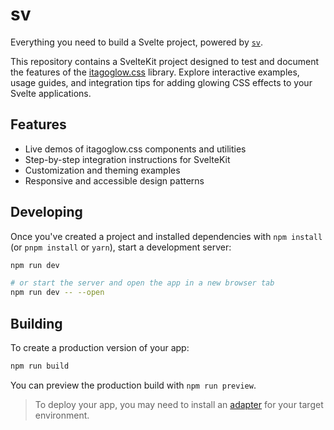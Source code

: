 # sv

Everything you need to build a Svelte project, powered by [`sv`](https://github.com/sveltejs/cli).

This repository contains a SvelteKit project designed to test and document the features of the [itagoglow.css](https://github.com/yourusername/itagoglow.css) library. Explore interactive examples, usage guides, and integration tips for adding glowing CSS effects to your Svelte applications.

## Features

- Live demos of itagoglow.css components and utilities
- Step-by-step integration instructions for SvelteKit
- Customization and theming examples
- Responsive and accessible design patterns

## Developing

Once you've created a project and installed dependencies with `npm install` (or `pnpm install` or `yarn`), start a development server:

```sh
npm run dev

# or start the server and open the app in a new browser tab
npm run dev -- --open
```

## Building

To create a production version of your app:

```sh
npm run build
```

You can preview the production build with `npm run preview`.

> To deploy your app, you may need to install an [adapter](https://svelte.dev/docs/kit/adapters) for your target environment.
